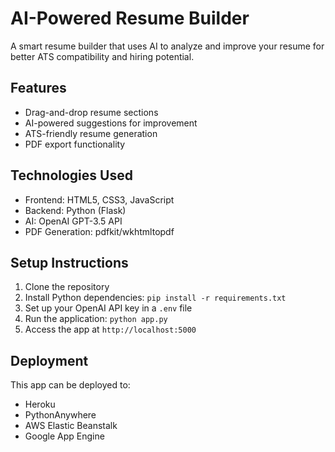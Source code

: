 # AI-Powered Resume Builder

A smart resume builder that uses AI to analyze and improve your resume for better ATS compatibility and hiring potential.

## Features

- Drag-and-drop resume sections
- AI-powered suggestions for improvement
- ATS-friendly resume generation
- PDF export functionality

## Technologies Used

- Frontend: HTML5, CSS3, JavaScript
- Backend: Python (Flask)
- AI: OpenAI GPT-3.5 API
- PDF Generation: pdfkit/wkhtmltopdf

## Setup Instructions

1. Clone the repository
2. Install Python dependencies: `pip install -r requirements.txt`
3. Set up your OpenAI API key in a `.env` file
4. Run the application: `python app.py`
5. Access the app at `http://localhost:5000`

## Deployment

This app can be deployed to:
- Heroku
- PythonAnywhere
- AWS Elastic Beanstalk
- Google App Engine